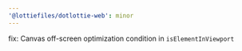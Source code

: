 ```yaml
---
'@lottiefiles/dotlottie-web': minor
---
```


fix: Canvas off-screen optimization condition in `isElementInViewport`
